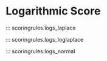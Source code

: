 # Logarithmic Score

::: scoringrules.logs_laplace

::: scoringrules.logs_loglaplace

::: scoringrules.logs_normal
